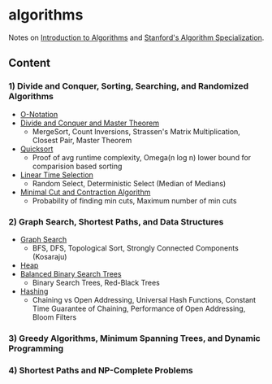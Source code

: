 # algorithms

Notes on [Introduction to Algorithms](https://mitpress.mit.edu/books/introduction-algorithms) and [Stanford's Algorithm Specialization](https://www.coursera.org/specializations/algorithms).

## Content

### 1) Divide and Conquer, Sorting, Searching, and Randomized Algorithms

* [O-Notation](https://github.com/fawind/algorithms/blob/master/01-dc-sort-search-randomized/01_o_notation.ipynb)
* [Divide and Conquer and Master Theorem](https://github.com/fawind/algorithms/blob/master/01-dc-sort-search-randomized/02_divide_and_conquer.ipynb)
  * MergeSort, Count Inversions, Strassen's Matrix Multiplication, Closest Pair, Master Theorem
* [Quicksort](https://github.com/fawind/algorithms/blob/master/01-dc-sort-search-randomized/03_quicksort.ipynb)
  * Proof of avg runtime complexity, Omega(n log n) lower bound for comparision based sorting
* [Linear Time Selection](https://github.com/fawind/algorithms/blob/master/01-dc-sort-search-randomized/04_linear_time_selection.ipynb)
  * Random Select, Deterministic Select (Median of Medians)
* [Minimal Cut and Contraction Algorithm](https://github.com/fawind/algorithms/blob/master/01-dc-sort-search-randomized/05_min_cut_and_contraction_algorithm.ipynb)
  * Probability of finding min cuts, Maximum number of min cuts

### 2) Graph Search, Shortest Paths, and Data Structures

* [Graph Search](https://github.com/fawind/algorithms/blob/master/02-graphSearch-shortestPath-dataStructures/01_graph_search_and_topo_sort.ipynb)
  * BFS, DFS, Topological Sort, Strongly Connected Components (Kosaraju)
* [Heap](https://github.com/fawind/algorithms/blob/master/02-graphSearch-shortestPath-dataStructures/02_heap.ipynb)
* [Balanced Binary Search Trees](https://github.com/fawind/algorithms/blob/master/02-graphSearch-shortestPath-dataStructures/03_balanced_binary_search_trees.ipynb)
  * Binary Search Trees, Red-Black Trees
* [Hashing](https://github.com/fawind/algorithms/blob/master/02-graphSearch-shortestPath-dataStructures/04_hashing.ipynb)
  * Chaining vs Open Addressing, Universal Hash Functions, Constant Time Guarantee of Chaining, Performance of Open Addressing, Bloom Filters

### 3) Greedy Algorithms, Minimum Spanning Trees, and Dynamic Programming

### 4) Shortest Paths and NP-Complete Problems
